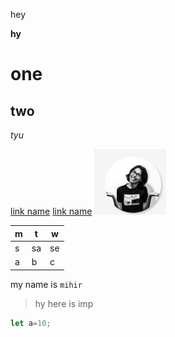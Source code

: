 hey


**hy**
# one
## two

_tyu_

[link name](http://127.0.0.1:5500/index.html)
[link name](http://127.0.0.1:5500/index.html "pro")
![h](./images/im_3.png)

|m|t|w|
|---|---|---|
|s|sa|se|
|a|b|c|

my name is `mihir`

>hy here is imp

``` javascript
let a=10;

```